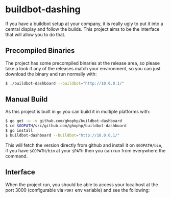 # buildbot-dashing
If you have a buildbot setup at your company, it is really ugly to put it into a central display and follow the builds. This project aims to be the interface that will allow you to do that.

## Precompiled Binaries
The project has some precompiled binaries at the release area, so please take a look if any of the releases match your environment, so you can just download the binary and run normally with:
```sh
$ ./buildbot-dashboard --buildbot="http://10.0.0.1/"
```

## Manual Build
As this project is built in `go` you can build it in multiple platforms with:
```sh
$ go get -u -v github.com/ghophp/buildbot-dashboard
$ cd $GOPATH/src/github.com/ghophp/buildbot-dashboard
$ go install
$ buildbot-dashboard --buildbot="http://10.0.0.1/"
```
This will fetch the version directly from github and install it on `$GOPATH/bin`, if you have `$GOPATH/bin` at your `$PATH` then you can run from everywhere the command.

## Interface
When the project run, you should be able to access your localhost at the port 3000 (configurable via `PORT` env variable) and see the following:
